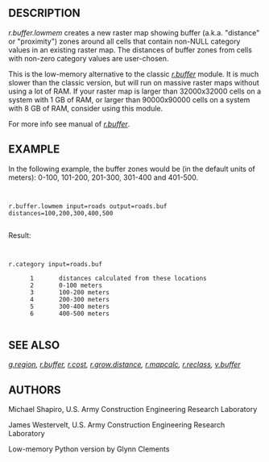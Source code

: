 
## DESCRIPTION

*r.buffer.lowmem* creates a new raster map showing buffer
(a.k.a. "distance" or "proximity") zones around all cells that contain
non-NULL category values in an existing raster map. The distances of
buffer zones from cells with non-zero category values are user-chosen.

This is the low-memory alternative to the
classic *[r.buffer](r.buffer.html)* module. It is
much slower than the classic version, but will run on massive raster
maps without using a lot of RAM. If your raster map is larger than
32000x32000 cells on a system with 1 GB of RAM, or larger than
90000x90000 cells on a system with 8 GB of RAM, consider using this
module.

For more info see manual of *[r.buffer](r.buffer.html)*.

## EXAMPLE

In the following example, the buffer zones would be (in the default units
of meters): 0-100, 101-200, 201-300, 301-400 and 401-500.

```


r.buffer.lowmem input=roads output=roads.buf distances=100,200,300,400,500


```

Result:

```


r.category input=roads.buf

      1       distances calculated from these locations
      2       0-100 meters
      3       100-200 meters
      4       200-300 meters
      5       300-400 meters
      6       400-500 meters


```

## SEE ALSO

*[g.region](g.region.html),
[r.buffer](r.buffer.html),
[r.cost](r.cost.html),
[r.grow.distance](r.grow.distance.html),
[r.mapcalc](r.mapcalc.html),
[r.reclass](r.reclass.html),
[v.buffer](v.buffer.html)*

## AUTHORS

Michael Shapiro, U.S. Army Construction Engineering
Research Laboratory

James Westervelt, U.S. Army Construction Engineering
Research Laboratory

Low-memory Python version by Glynn Clements
